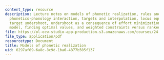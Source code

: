 ```yaml
---
content_type: resource
description: Lecture notes on models of phonetic realization, rules and constraints,
  phonetics-phonology interaction, targets and interpolation, locus equations, vowel
  target undershoot, undershoot as a consequence of effort minimization, a constraint-based
  model, finding optimal values, and weighted constraints versus ranked constraints.
file: https://ol-ocw-studio-app-production.s3.amazonaws.com/courses/24-964-topics-in-phonology-phonetic-realization-fall-2006/0297af096a8c8c9d1ba64877b505f137_MIT24_964F06_lec05_models.pdf
file_type: application/pdf
resourcetype: Document
title: Models of phonetic realization
uid: 0297af09-6a8c-8c9d-1ba6-4877b505f137
---
```

